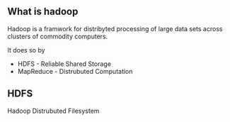 ## What is hadoop

Hadoop is a framwork for distribyted processing of large data sets across clusters of commodity computers.


It does so by

* HDFS - Reliable Shared Storage 
* MapReduce - Distrubuted Computation


## HDFS

Hadoop Distrubuted Filesystem
